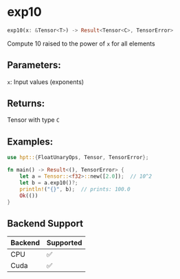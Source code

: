 # exp10
```rust
exp10(x: &Tensor<T>) -> Result<Tensor<C>, TensorError>
```
Compute 10 raised to the power of `x` for all elements

## Parameters:
`x`: Input values (exponents)

## Returns:
Tensor with type `C`

## Examples:
```rust
use hpt::{FloatUnaryOps, Tensor, TensorError};

fn main() -> Result<(), TensorError> {
    let a = Tensor::<f32>::new([2.0]);  // 10^2
    let b = a.exp10()?;
    println!("{}", b);  // prints: 100.0
    Ok(())
}
```
## Backend Support
| Backend | Supported |
|---------|-----------|
| CPU     | ✅         |
| Cuda    | ✅        |